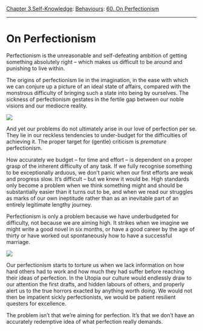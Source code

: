 [Chapter 3.Self-Knowledge](https://www.theschooloflife.com/thebookoflife/category/self-knowledge/): [Behaviours](https://www.theschooloflife.com/thebookoflife/category/self-knowledge/behaviours/): [60. On Perfectionism](https://www.theschooloflife.com/thebookoflife/on-perfectionism/)

* * *

# On Perfectionism

Perfectionism is the unreasonable and self-defeating ambition of getting something absolutely right – which makes us difficult to be around and punishing to live within. &nbsp;

The origins of perfectionism lie in the imagination, in the ease with which we can conjure up a picture of an ideal state of affairs, compared with the monstrous difficulty of bringing such a state into being by ourselves. The sickness of perfectionism gestates in the fertile gap between our noble visions and our mediocre reality.

![](https://s-media-cache-ak0.pinimg.com/736x/69/2d/b0/692db02a2b77a2dec8f2b014fc2989f8.jpg)

And yet our problems do not ultimately arise in our love of perfection per se. They lie in our reckless tendencies to under-budget for the difficulties of achieving it. The proper target for (gentle) criticism is _premature_ perfectionism.

How accurately we budget – for time and effort – is dependent on a proper grasp of the inherent difficulty of any task. If we fully recognise something to be exceptionally arduous, we don’t panic when our first efforts are weak and progress slow. It’s difficult – but we knew it would be. High standards only become a problem when we think something might and should be substantially easier than it turns out to be, and when we read our struggles as marks of our own ineptitude rather than as an inevitable part of an entirely legitimate lengthy journey.

Perfectionism is only a problem because we have underbudgeted for difficulty, not because we are aiming high. It strikes when we imagine we might write a good novel in six months, or have a good career by the age of thirty or have worked out spontaneously how to have a successful marriage.

![](https://www.theschooloflife.com/thebookoflife/wp-content/uploads/2015/01/3cebfc37890e0bdf2fdad1e54c940d46.jpg)

Our perfectionism starts to torture us when we lack information on how hard others had to work and how much they had suffer before reaching their ideas of perfection. In the Utopia our culture would endlessly draw to our attention the first drafts, and hidden labours of others, and properly alert us to the true horrors exacted by anything worth doing. We would not then be impatient sickly perfectionists, we would be patient resilient questers for excellence.

The problem isn’t that we’re aiming for perfection. It’s that we don’t have an accurately redemptive idea of what perfection really demands.
